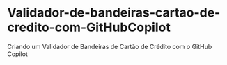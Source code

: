 # Validador-de-bandeiras-cartao-de-credito-com-GitHubCopilot
 Criando um Validador de Bandeiras de Cartão de Crédito com o GitHub Copilot
